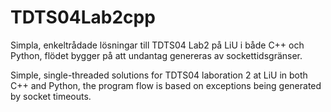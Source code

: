 # TDTS04Lab2cpp

Simpla, enkeltrådade lösningar till TDTS04 Lab2 på LiU i både C++ och Python,
flödet bygger på att undantag genereras av sockettidsgränser.

Simple, single-threaded solutions for TDTS04 laboration 2 at LiU in both C++ and
Python, the program flow is based on exceptions being generated by socket
timeouts.
